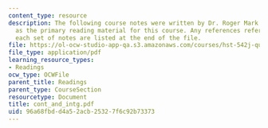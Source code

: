 ```yaml
---
content_type: resource
description: The following course notes were written by Dr. Roger Mark. These serve
  as the primary reading material for this course. Any references referred to within
  each set of notes are listed at the end of the file.
file: https://ol-ocw-studio-app-qa.s3.amazonaws.com/courses/hst-542j-quantitative-physiology-organ-transport-systems-spring-2004/96a68fbdd4a52acb25327f6c92b73373_cont_and_intg.pdf
file_type: application/pdf
learning_resource_types:
- Readings
ocw_type: OCWFile
parent_title: Readings
parent_type: CourseSection
resourcetype: Document
title: cont_and_intg.pdf
uid: 96a68fbd-d4a5-2acb-2532-7f6c92b73373
---
```

